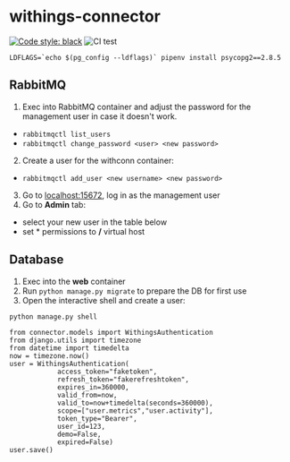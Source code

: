 # withings-connector
[![Code style: black](https://img.shields.io/badge/code%20style-black-000000.svg)](https://github.com/psf/black)
![CI test](https://github.com/misialq/withings-connector/actions/workflows/test_and_build.yaml/badge.svg)

```
LDFLAGS=`echo $(pg_config --ldflags)` pipenv install psycopg2==2.8.5
```

## RabbitMQ

1. Exec into RabbitMQ container and adjust the password for the management user in case it doesn't work.
- `rabbitmqctl list_users`
- `rabbitmqctl change_password <user> <new password>`
2. Create a user for the withconn container:
- `rabbitmqctl add_user <new username> <new password>`
3. Go to [localhost:15672](http://localhost:15672), log in as the management user
4. Go to __Admin__ tab:
- select your new user in the table below
- set * permissions to __/__ virtual host

## Database

1. Exec into the __web__ container
2. Run `python manage.py migrate` to prepare the DB for first use
3. Open the interactive shell and create a user:

```
python manage.py shell

from connector.models import WithingsAuthentication
from django.utils import timezone
from datetime import timedelta
now = timezone.now()
user = WithingsAuthentication(
            access_token="faketoken", 
            refresh_token="fakerefreshtoken", 
            expires_in=360000, 
            valid_from=now, 
            valid_to=now+timedelta(seconds=360000), 
            scope=["user.metrics","user.activity"], 
            token_type="Bearer", 
            user_id=123, 
            demo=False, 
            expired=False)
user.save()
```


